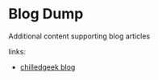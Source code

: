 # Blog Dump
Additional content supporting blog articles

links:
- [chilledgeek blog](https://blog.chilledgeek.com)
